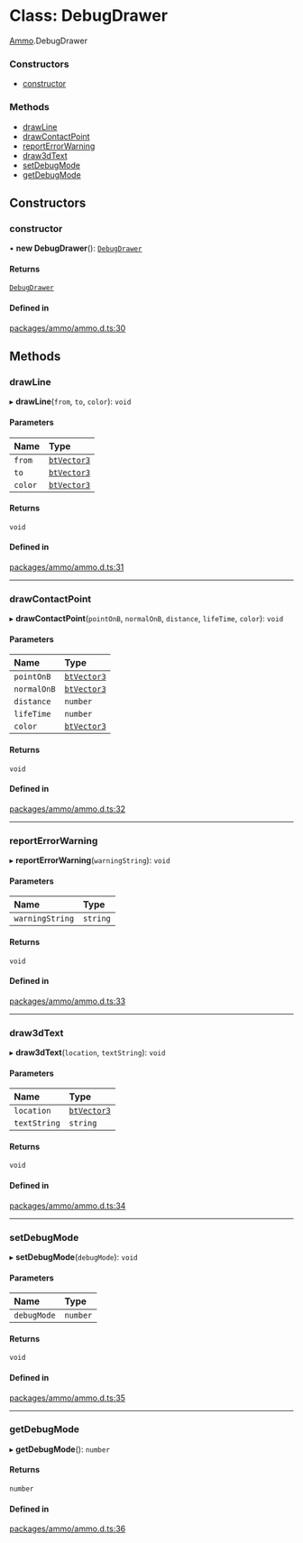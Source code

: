 # Class: DebugDrawer

[Ammo](../modules/Ammo.md).DebugDrawer

### Constructors

- [constructor](Ammo.DebugDrawer.md#constructor)

### Methods

- [drawLine](Ammo.DebugDrawer.md#drawline)
- [drawContactPoint](Ammo.DebugDrawer.md#drawcontactpoint)
- [reportErrorWarning](Ammo.DebugDrawer.md#reporterrorwarning)
- [draw3dText](Ammo.DebugDrawer.md#draw3dtext)
- [setDebugMode](Ammo.DebugDrawer.md#setdebugmode)
- [getDebugMode](Ammo.DebugDrawer.md#getdebugmode)

## Constructors

### constructor

• **new DebugDrawer**(): [`DebugDrawer`](Ammo.DebugDrawer.md)

#### Returns

[`DebugDrawer`](Ammo.DebugDrawer.md)

#### Defined in

[packages/ammo/ammo.d.ts:30](https://github.com/Orillusion/orillusion/blob/main/packages/ammo/ammo.d.ts#L30)

## Methods

### drawLine

▸ **drawLine**(`from`, `to`, `color`): `void`

#### Parameters

| Name | Type |
| :------ | :------ |
| `from` | [`btVector3`](Ammo.btVector3.md) |
| `to` | [`btVector3`](Ammo.btVector3.md) |
| `color` | [`btVector3`](Ammo.btVector3.md) |

#### Returns

`void`

#### Defined in

[packages/ammo/ammo.d.ts:31](https://github.com/Orillusion/orillusion/blob/main/packages/ammo/ammo.d.ts#L31)

___

### drawContactPoint

▸ **drawContactPoint**(`pointOnB`, `normalOnB`, `distance`, `lifeTime`, `color`): `void`

#### Parameters

| Name | Type |
| :------ | :------ |
| `pointOnB` | [`btVector3`](Ammo.btVector3.md) |
| `normalOnB` | [`btVector3`](Ammo.btVector3.md) |
| `distance` | `number` |
| `lifeTime` | `number` |
| `color` | [`btVector3`](Ammo.btVector3.md) |

#### Returns

`void`

#### Defined in

[packages/ammo/ammo.d.ts:32](https://github.com/Orillusion/orillusion/blob/main/packages/ammo/ammo.d.ts#L32)

___

### reportErrorWarning

▸ **reportErrorWarning**(`warningString`): `void`

#### Parameters

| Name | Type |
| :------ | :------ |
| `warningString` | `string` |

#### Returns

`void`

#### Defined in

[packages/ammo/ammo.d.ts:33](https://github.com/Orillusion/orillusion/blob/main/packages/ammo/ammo.d.ts#L33)

___

### draw3dText

▸ **draw3dText**(`location`, `textString`): `void`

#### Parameters

| Name | Type |
| :------ | :------ |
| `location` | [`btVector3`](Ammo.btVector3.md) |
| `textString` | `string` |

#### Returns

`void`

#### Defined in

[packages/ammo/ammo.d.ts:34](https://github.com/Orillusion/orillusion/blob/main/packages/ammo/ammo.d.ts#L34)

___

### setDebugMode

▸ **setDebugMode**(`debugMode`): `void`

#### Parameters

| Name | Type |
| :------ | :------ |
| `debugMode` | `number` |

#### Returns

`void`

#### Defined in

[packages/ammo/ammo.d.ts:35](https://github.com/Orillusion/orillusion/blob/main/packages/ammo/ammo.d.ts#L35)

___

### getDebugMode

▸ **getDebugMode**(): `number`

#### Returns

`number`

#### Defined in

[packages/ammo/ammo.d.ts:36](https://github.com/Orillusion/orillusion/blob/main/packages/ammo/ammo.d.ts#L36)
